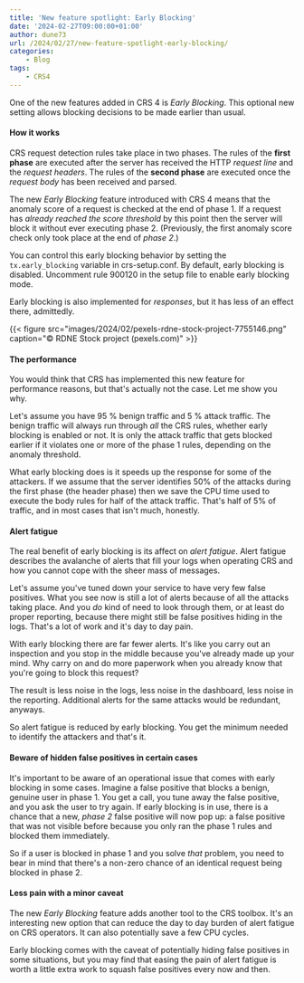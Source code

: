 ```yaml
---
title: 'New feature spotlight: Early Blocking'
date: '2024-02-27T09:00:00+01:00'
author: dune73
url: /2024/02/27/new-feature-spotlight-early-blocking/
categories:
    - Blog
tags:
    - CRS4
---
```


One of the new features added in CRS 4 is *Early Blocking*. This optional new setting allows blocking decisions to be made earlier than usual.

#### How it works

CRS request detection rules take place in two phases. The rules of the **first phase** are executed after the server has received the HTTP *request line* and the *request headers*. The rules of the **second phase** are executed once the *request body* has been received and parsed.

The new *Early Blocking* feature introduced with CRS 4 means that the anomaly score of a request is checked at the end of phase 1. If a request has *already reached the score threshold* by this point then the server will block it without ever executing phase 2. (Previously, the first anomaly score check only took place at the end of *phase 2*.)

You can control this early blocking behavior by setting the `tx.early_blocking` variable in crs-setup.conf. By default, early blocking is disabled. Uncomment rule 900120 in the setup file to enable early blocking mode.

Early blocking is also implemented for *responses*, but it has less of an effect there, admittedly.

{{< figure src="images/2024/02/pexels-rdne-stock-project-7755146.png" caption="© RDNE Stock project (pexels.com)" >}}

#### The performance

You would think that CRS has implemented this new feature for performance reasons, but that's actually not the case. Let me show you why.

Let's assume you have 95 % benign traffic and 5 % attack traffic. The benign traffic will always run through *all* the CRS rules, whether early blocking is enabled or not. It is only the attack traffic that gets blocked earlier if it violates one or more of the phase 1 rules, depending on the anomaly threshold.

What early blocking does is it speeds up the response for some of the attackers. If we assume that the server identifies 50% of the attacks during the first phase (the header phase) then we save the CPU time used to execute the body rules for half of the attack traffic. That's half of 5% of traffic, and in most cases that isn't much, honestly.

#### Alert fatigue

The real benefit of early blocking is its affect on *alert fatigue*. Alert fatigue describes the avalanche of alerts that fill your logs when operating CRS and how you cannot cope with the sheer mass of messages.

Let's assume you've tuned down your service to have very few false positives. What you see now is still a lot of alerts because of all the attacks taking place. And you *do* kind of need to look through them, or at least do proper reporting, because there might still be false positives hiding in the logs. That's a lot of work and it's day to day pain.

With early blocking there are far fewer alerts. It's like you carry out an inspection and you stop in the middle because you've already made up your mind. Why carry on and do more paperwork when you already know that you're going to block this request?

The result is less noise in the logs, less noise in the dashboard, less noise in the reporting. Additional alerts for the same attacks would be redundant, anyways.

So alert fatigue is reduced by early blocking. You get the minimum needed to identify the attackers and that's it.

#### Beware of hidden false positives in certain cases

It's important to be aware of an operational issue that comes with early blocking in some cases. Imagine a false positive that blocks a benign, genuine user in phase 1. You get a call, you tune away the false positive, and you ask the user to try again. If early blocking is in use, there is a chance that a new, *phase 2* false positive will now pop up: a false positive that was not visible before because you only ran the phase 1 rules and blocked them immediately.

So if a user is blocked in phase 1 and you solve *that* problem, you need to bear in mind that there's a non-zero chance of an identical request being blocked in phase 2.

#### Less pain with a minor caveat

The new *Early Blocking* feature adds another tool to the CRS toolbox. It's an interesting new option that can reduce the day to day burden of alert fatigue on CRS operators. It can also potentially save a few CPU cycles.

Early blocking comes with the caveat of potentially hiding false positives in some situations, but you may find that easing the pain of alert fatigue is worth a little extra work to squash false positives every now and then.